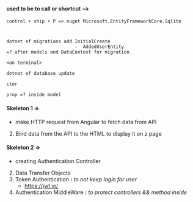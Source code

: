 #### used to be to call or shortcut -->

``` control + ship + P => nuget Microsoft.EntityFrameworkCore.Sqlite ```

#
```  
dotnet ef migrations add InitialCreate 
                         -  AddedUserEntity
=? after models and DataContext for migration

<on terminal> 

dotnet ef database update

```

``` ctor ```

``` prop =? inside model ```

#### Skeleton 1 =>
* make HTTP request from Angular to fetch data from API 
2. Bind data from the API to the HTML to display it on z page 

#### Skeleton 2 =>
* creating Authentication Controller
2. Data Transfer Objects
3. Token Authentication **:** *to not keep login for user*
    - https://jwt.io/
4. Authentication MiddleWare **:** *to protect controllers && method inside*
